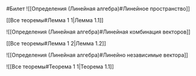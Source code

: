 #Билет 
![[Определения (Линейная алгебра)#Линейное пространство]]

[[Все теоремы#Лемма 1 1|Лемма 1.1]]

![[Определения (Линейная алгебра)#Линейная комбинация векторов]]

[[Все теоремы#Лемма 1 2|Лемма 1.2]]

![[Определения (Линейная алгебра)#Линейно независимые вектора]]

![[Все теоремы#Теорема 1 1|Теорема 1.1]]

